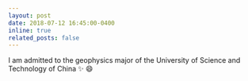 ```yaml
---
layout: post
date: 2018-07-12 16:45:00-0400
inline: true
related_posts: false
---
```


I am admitted to the geophysics major of the University of Science and Technology of China :sparkles: :smile:
